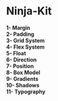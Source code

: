 # Ninja-Kit

**1- Margin**<br/>
**2- Padding**<br/>
**3- Grid System**<br/>
**4- Flex System**<br/>
**5- Float**<br/>
**6- Direction**<br/>
**7- Position**<br>
**8- Box Model**<br>
**9- Gradients**<br>
**10- Shadows**<br>
**11- Typography**<br>
